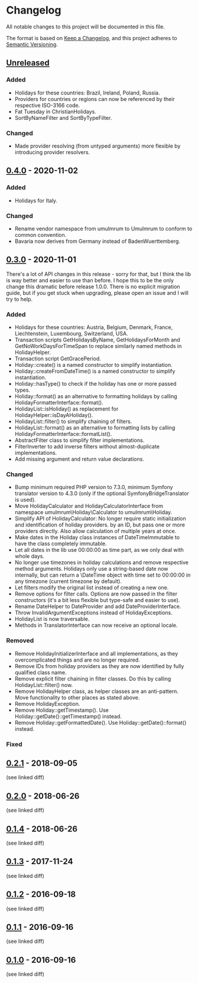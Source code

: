 # Changelog

All notable changes to this project will be documented in this file.

The format is based on [Keep a Changelog](https://keepachangelog.com/en/1.0.0/),
and this project adheres to [Semantic Versioning](https://semver.org/spec/v2.0.0.html).

## [Unreleased]

### Added
- Holidays for these countries: Brazil, Ireland, Poland, Russia.
- Providers for countries or regions can now be referenced by their respective ISO-3166 code.
- Fat Tuesday in ChristianHolidays.
- SortByNameFilter and SortByTypeFilter.

### Changed
- Made provider resolving (from untyped arguments) more flexible by introducing provider resolvers.

## [0.4.0] - 2020-11-02

### Added
- Holidays for Italy.

### Changed
- Rename vendor namespace from umulmrum to Umulmrum to conform to common convention.
- Bavaria now derives from Germany instead of BadenWuerttemberg.

## [0.3.0] - 2020-11-01

There's a lot of API changes in this release - sorry for that, but I think the lib is way better and easier to use than before.
I hope this to be the only change this dramatic before release 1.0.0. There is no explicit migration guide, but if you
get stuck when upgrading, please open an issue and I will try to help.

### Added
- Holidays for these countries: Austria, Belgium, Denmark, France, Liechtenstein, Luxembourg, Switzerland, USA.
- Transaction scripts GetHolidaysByName, GetHolidaysForMonth and GetNoWorkDaysForTimeSpan to replace similarly named methods in HolidayHelper.
- Transaction script GetGracePeriod.
- Holiday::create() is a named constructor to simplify instantiation.
- Holiday::createFromDateTime() is a named constructor to simplify instantiation.
- Holiday::hasType() to check if the holiday has one or more passed types.
- Holiday::format() as an alternative to formatting holidays by calling HolidayFormatterInterface::format().
- HolidayList::isHoliday() as replacement for HolidayHelper::isDayAHoliday().
- HolidayList::filter() to simplify chaining of filters.
- HolidayList::format() as an alternative to formatting lists by calling HolidayFormatterInterface::formatList().
- AbstractFilter class to simplify filter implementations.
- FilterInverter to add inverse filters without almost-duplicate implementations.
- Add missing argument and return value declarations.

### Changed
- Bump minimum required PHP version to 7.3.0, minimum Symfony translator version to 4.3.0 (only if the optional SymfonyBridgeTranslator is used).
- Move HolidayCalculator and HolidayCalculatorInterface from namespace umulmrum\Holiday\Calculator to umulmrum\Holiday.
- Simplify API of HolidayCalculator: No longer require static initialization and identification of holiday providers.
  by an ID, but pass one or more providers directly. Also allow calculation of multiple years at once.
- Make dates in the Holiday class instances of DateTimeImmutable to have the class completely immutable.
- Let all dates in the lib use 00:00:00 as time part, as we only deal with whole days.
- No longer use timezones in holiday calculations and remove respective method arguments.
  Holidays only use a string-based date now internally, but can return a \DateTime object with time set to 00:00:00 in
  any timezone (current timezone by default).
- Let filters modify the original list instead of creating a new one.
- Remove options for filter calls. Options are now passed in the filter constructors (it's a bit less flexible but type-safe and easier to use).
- Rename DateHelper to DateProvider and add DateProviderInterface.
- Throw InvalidArgumentExceptions instead of HolidayExceptions.
- HolidayList is now traversable.
- Methods in TranslatorInterface can now receive an optional locale.

### Removed
- Remove HolidayInitializerInterface and all implementations, as they overcomplicated things and are no longer required.
- Remove IDs from holiday providers as they are now identified by fully qualified class name.
- Remove explicit filter chaining in filter classes. Do this by calling HolidayList::filter() now.
- Remove HolidayHelper class, as helper classes are an anti-pattern. Move functionality to other places as stated above.
- Remove HolidayException.
- Remove Holiday::getTimestamp(). Use Holiday::getDate()::getTimestamp() instead.
- Remove Holiday::getFormattedDate(). Use Holiday::getDate()::format() instead.

### Fixed

## [0.2.1] - 2018-09-05

(see linked diff)

## [0.2.0] - 2018-06-26

(see linked diff)

## [0.1.4] - 2018-06-26

(see linked diff)

## [0.1.3] - 2017-11-24

(see linked diff)

## [0.1.2] - 2016-09-18

(see linked diff)

## [0.1.1] - 2016-09-16

(see linked diff)

## [0.1.0] - 2016-09-16

(see linked diff)

[Unreleased]: https://github.com/umulmrum/holiday/compare/0.4.0...master
[0.4.0]: https://github.com/umulmrum/holiday/compare/0.3.0...0.4.0
[0.3.0]: https://github.com/umulmrum/holiday/compare/0.2.1...0.3.0
[0.2.1]: https://github.com/umulmrum/holiday/compare/0.2.0...0.2.1
[0.2.0]: https://github.com/umulmrum/holiday/compare/0.1.4...0.2.0
[0.1.4]: https://github.com/umulmrum/holiday/compare/0.1.3...0.1.4
[0.1.3]: https://github.com/umulmrum/holiday/compare/0.1.2...0.1.3
[0.1.2]: https://github.com/umulmrum/holiday/compare/0.1.1...0.1.2
[0.1.1]: https://github.com/umulmrum/holiday/compare/0.1.0...0.1.1
[0.1.0]: https://github.com/umulmrum/holiday/releases/tag/0.1.0
